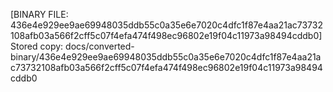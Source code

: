 [BINARY FILE: 436e4e929ee9ae69948035ddb55c0a35e6e7020c4dfc1f87e4aa21ac73732108afb03a566f2cff5c07f4efa474f498ec96802e19f04c11973a98494cddb0]
Stored copy: docs/converted-binary/436e4e929ee9ae69948035ddb55c0a35e6e7020c4dfc1f87e4aa21ac73732108afb03a566f2cff5c07f4efa474f498ec96802e19f04c11973a98494cddb0
